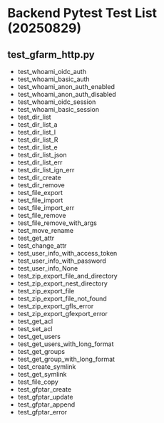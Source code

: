 # Backend Pytest Test List (20250829)

## test_gfarm_http.py
- test_whoami_oidc_auth
- test_whoami_basic_auth
- test_whoami_anon_auth_enabled
- test_whoami_anon_auth_disabled
- test_whoami_oidc_session
- test_whoami_basic_session
- test_dir_list
- test_dir_list_a
- test_dir_list_l
- test_dir_list_R
- test_dir_list_e
- test_dir_list_json
- test_dir_list_err
- test_dir_list_ign_err
- test_dir_create
- test_dir_remove
- test_file_export
- test_file_import
- test_file_import_err
- test_file_remove
- test_file_remove_with_args
- test_move_rename
- test_get_attr
- test_change_attr
- test_user_info_with_access_token
- test_user_info_with_password
- test_user_info_None
- test_zip_export_file_and_directory
- test_zip_export_nest_directory
- test_zip_export_file
- test_zip_export_file_not_found
- test_zip_export_gfls_error
- test_zip_export_gfexport_error
- test_get_acl
- test_set_acl
- test_get_users
- test_get_users_with_long_format
- test_get_groups
- test_get_group_with_long_format
- test_create_symlink
- test_get_symlink
- test_file_copy
- test_gfptar_create
- test_gfptar_update
- test_gfptar_append
- test_gfptar_error
